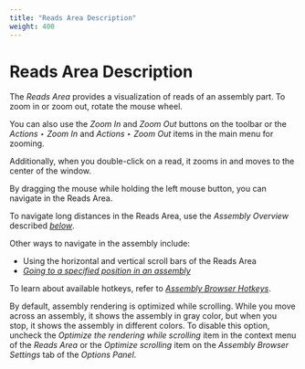```yaml
---
title: "Reads Area Description"
weight: 400
---
```


# Reads Area Description

The _Reads Area_ provides a visualization of reads of an assembly part. To zoom in or zoom out, rotate the mouse wheel.

You can also use the _Zoom In_ and _Zoom Out_ buttons on the toolbar or the _Actions ‣ Zoom In_ and _Actions ‣ Zoom Out_ items in the main menu for zooming.

Additionally, when you double-click on a read, it zooms in and moves to the center of the window.

By dragging the mouse while holding the left mouse button, you can navigate in the Reads Area.

To navigate long distances in the Reads Area, use the _Assembly Overview_ described [_below_](assembly-overview-description).

Other ways to navigate in the assembly include:

*   Using the horizontal and vertical scroll bars of the Reads Area
*   [_Going to a specified position in an assembly_](go-to-position-in-assembly)

To learn about available hotkeys, refer to [_Assembly Browser Hotkeys_](assembly-browser-hotkeys.md).

By default, assembly rendering is optimized while scrolling. While you move across an assembly, it shows the assembly in gray color, but when you stop, it shows the assembly in different colors. To disable this option, uncheck the _Optimize the rendering while scrolling_ item in the context menu of the _Reads Area_ or the _Optimize scrolling_ item on the _Assembly Browser Settings_ tab of the _Options Panel_.